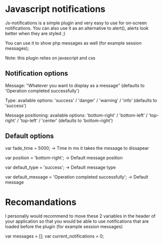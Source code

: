Javascript notifications
===========================

Js-notifications is a simple plugin and very easy to use for on-screen notifications. You can also use it as an alternative to alert(), alerts look better when they are styled ;)

You can use it to show php messages as well (for example session messages);

Note: this plugin relies on javascript and css

Notification options
----------------------------

Message: "Whatever you want to display as a message" (defaults to 'Operation completed successfully')

Type: available options: 'success' / 'danger' / 'warning' / 'info' (defaults to 'success')

Message positioning: available options: 'bottom-right' / 'bottom-left' / 'top-right' / 'top-left' / 'center' (defaults to 'bottom-right')


Default options
----------------------------

var fade_time = 5000; -> Time in ms it takes the message to dissapear

var position = 'bottom-right'; -> Default message position

var default_type = 'success'; -> Default message type

var default_message = 'Operation completed successfully'; -> Default message


Recomandations
===========================

I personally would recommend to move these 2 variables in the header of your application so that you would be able to use notifications that are loaded before the plugin (for example session messages)

var messages = [];
var current_notifications = 0;